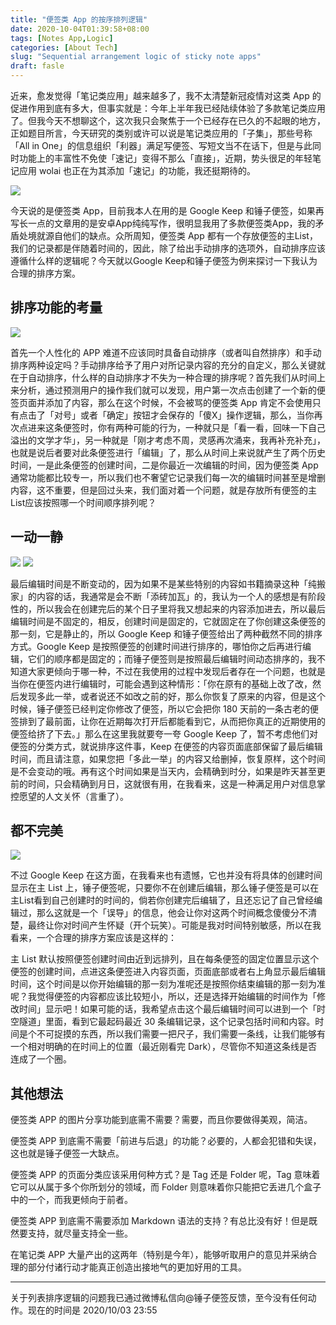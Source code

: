 ```yaml
---
title: "便签类 App 的按序排列逻辑"
date: 2020-10-04T01:39:58+08:00
tags: [Notes App,Logic]
categories: [About Tech]
slug: "Sequential arrangement logic of sticky note apps"
draft: fasle
---
```


近来，愈发觉得「笔记类应用」越来越多了，我不太清楚新冠疫情对这类 App 的促进作用到底有多大，但事实就是：今年上半年我已经陆续体验了多款笔记类应用了。但我今天不想聊这个，这次我只会聚焦于一个已经存在已久的不起眼的地方，正如题目所言，今天研究的类别或许可以说是笔记类应用的「子集」，那些号称「All in One」的信息组织「利器」满足写便签、写短文当不在话下，但是与此同时功能上的丰富性不免使「速记」变得不那么「直接」，近期，势头很足的年轻笔记应用 wolai 也正在为其添加「速记」的功能，我还挺期待的。

![](https://dawnblog-1300625500.cos.ap-guangzhou.myqcloud.com/images/20201004014250.png)

今天说的是便签类 App，目前我本人在用的是 Google Keep 和锤子便签，如果再写长一点的文章用的是安卓App纯纯写作，很明显我用了多款便签类App，我的矛盾处境就源自他们的缺点。众所周知，便签类 App 都有一个存放便签的主List，我们的记录都是伴随着时间的，因此，除了给出手动排序的选项外，自动排序应该遵循什么样的逻辑呢？今天就以Google Keep和锤子便签为例来探讨一下我认为合理的排序方案。

## 排序功能的考量

![](https://dawnblog-1300625500.cos.ap-guangzhou.myqcloud.com/images/20201004014158.jpg)

首先一个人性化的 APP 难道不应该同时具备自动排序（或者叫自然排序）和手动排序两种设定吗？手动排序给予了用户对所记录内容的充分的自定义，那么关键就在于自动排序，什么样的自动排序才不失为一种合理的排序呢？首先我们从时间上来分析，通过预测用户的操作我们就可以发现，用户第一次点击创建了一个新的便签页面并添加了内容，那么在这个时候，不会被骂的便签类 App 肯定不会使用只有点击了「对号」或者「确定」按钮才会保存的「傻X」操作逻辑，那么，当你再次点进来这条便签时，你有两种可能的行为，一种就只是「看一看，回味一下自己溢出的文学才华」，另一种就是「刚才考虑不周，灵感再次涌来，我再补充补充」，也就是说后者要对此条便签进行「编辑」了，那么从时间上来说就产生了两个历史时间，一是此条便签的创建时间，二是你最近一次编辑的时间，因为便签类 App 通常功能都比较专一，所以我们也不奢望它记录我们每一次的编辑时间甚至是增删内容，这不重要，但是回过头来，我们面对着一个问题，就是存放所有便签的主List应该按照哪一个时间顺序排列呢？

## 一动一静

![](https://dawnblog-1300625500.cos.ap-guangzhou.myqcloud.com/images/20201004014157.png)
![](https://dawnblog-1300625500.cos.ap-guangzhou.myqcloud.com/images/20201004014155.png)

最后编辑时间是不断变动的，因为如果不是某些特别的内容如书籍摘录这种「纯搬家」的内容的话，我通常是会不断「添砖加瓦」的，我认为一个人的感想是有阶段性的，所以我会在创建完后的某个日子里将我又想起来的内容添加进去，所以最后编辑时间是不固定的，相反，创建时间是固定的，它就固定在了你创建这条便签的那一刻，它是静止的，所以 Google Keep 和锤子便签给出了两种截然不同的排序方式。Google Keep 是按照便签的创建时间进行排序的，哪怕你之后再进行编辑，它们的顺序都是固定的；而锤子便签则是按照最后编辑时间动态排序的，我不知道大家更倾向于哪一种，不过在我使用的过程中发现后者存在一个问题，也就是当你在便签内进行编辑时，可能会遇到这种情形：「你在原有的基础上改了改，然后发现多此一举，或者说还不如改之前的好，那么你恢复了原来的内容，但是这个时候，锤子便签已经判定你修改了便签，所以它会把你 180 天前的一条古老的便签排到了最前面，让你在近期每次打开后都能看到它，从而把你真正的近期使用的便签给挤了下去。」那么在这里我就要夸一夸 Google Keep 了，暂不考虑他们对便签的分类方式，就说排序这件事，Keep 在便签的内容页面底部保留了最后编辑时间，而且请注意，如果您把「多此一举」的内容又给删掉，恢复原样，这个时间是不会变动的哦。再有这个时间如果是当天内，会精确到时分，如果是昨天甚至更前的时间，只会精确到月日，这就很有用，在我看来，这是一种满足用户对信息掌控愿望的人文关怀（言重了）。

## 都不完美

![](https://dawnblog-1300625500.cos.ap-guangzhou.myqcloud.com/images/20201004014159.jpg)

不过 Google Keep 在这方面，在我看来也有遗憾，它也并没有将具体的创建时间显示在主 List 上，锤子便签呢，只要你不在创建后编辑，那么锤子便签是可以在主List看到自己创建时的时间的，倘若你创建完后编辑了，且还忘记了自己曾经编辑过，那么这就是一个「误导」的信息，他会让你对这两个时间概念傻傻分不清楚，最终让你对时间产生怀疑（开个玩笑）。可能是我对时间特别敏感，所以在我看来，一个合理的排序方案应该是这样的：

主 List 默认按照便签创建时间由近到远排列，且在每条便签的固定位置显示这个便签的创建时间，点进这条便签进入内容页面，页面底部或者右上角显示最后编辑时间，这个时间是以你开始编辑的那一刻为准呢还是按照你结束编辑的那一刻为准呢？我觉得便签的内容都应该比较短小，所以，还是选择开始编辑的时间作为「修改时间」显示吧！如果可能的话，我希望点击这个最后编辑时间可以进到一个「时空隧道」里面，看到它最起码最近 30 条编辑记录，这个记录包括时间和内容。时间是个不可捉摸的东西，所以我们需要一把尺子，我们需要一条线，让我们能够有一个相对明确的在时间上的位置（最近刚看完 Dark），尽管你不知道这条线是否连成了一个圈。

## 其他想法

便签类 APP 的图片分享功能到底需不需要？需要，而且你要做得美观，简洁。

便签类 APP 到底需不需要「前进与后退」的功能？必要的，人都会犯错和失误，这也就是锤子便签一大缺点。

便签类 APP 的页面分类应该采用何种方式？是 Tag 还是 Folder 呢，Tag 意味着它可以从属于多个你所划分的领域，而 Folder 则意味着你只能把它丢进几个盒子中的一个，而我更倾向于前者。

便签类 APP 到底需不需要添加 Markdown 语法的支持？有总比没有好！但是既然要支持，就尽量支持全一些。

在笔记类 APP 大量产出的这两年（特别是今年），能够听取用户的意见并采纳合理的部分付诸行动才能真正创造出接地气的更加好用的工具。

------

关于列表排序逻辑的问题我已通过微博私信向@锤子便签反馈，至今没有任何动作。现在的时间是 2020/10/03 23:55